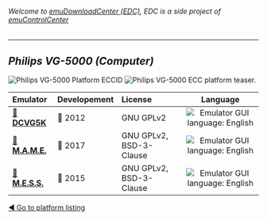 ###### Welcome to [emuDownloadCenter (EDC)](https://github.com/PhoenixInteractiveNL/emuDownloadCenter/wiki/), EDC is a side project of [emuControlCenter](https://github.com/PhoenixInteractiveNL/emuControlCenter/wiki/)
***
## _Philips VG-5000 (Computer)_
![](https://raw.githubusercontent.com/wiki/PhoenixInteractiveNL/emuDownloadCenter/images_platform/ecc_vg5000_cell.png "Philips VG-5000 Platform ECCID")
![](https://raw.githubusercontent.com/wiki/PhoenixInteractiveNL/emuDownloadCenter/images_platform/ecc_vg5000_teaser.png "Philips VG-5000 ECC platform teaser.")

| Emulator | Developement | License | Language |
|:---------|:-------------|:--------|:--------:|
| [:file_folder: **DCVG5K**](https://github.com/PhoenixInteractiveNL/emuDownloadCenter/wiki/Emulator-dcvg5k#menu) | :red_circle: 2012 | GNU GPLv2 | ![](https://raw.githubusercontent.com/wiki/PhoenixInteractiveNL/emuDownloadCenter/images_flags/icon_flag_EN_24.png "Emulator GUI language: English") |
| [:file_folder: **M.A.M.E.**](https://github.com/PhoenixInteractiveNL/emuDownloadCenter/wiki/Emulator-mame#menu) | :large_blue_circle: 2017 | GNU GPLv2, BSD-3-Clause | ![](https://raw.githubusercontent.com/wiki/PhoenixInteractiveNL/emuDownloadCenter/images_flags/icon_flag_EN_24.png "Emulator GUI language: English") |
| [:file_folder: **M.E.S.S.**](https://github.com/PhoenixInteractiveNL/emuDownloadCenter/wiki/Emulator-mess#menu) | :large_blue_circle: 2015 | GNU GPLv2, BSD-3-Clause | ![](https://raw.githubusercontent.com/wiki/PhoenixInteractiveNL/emuDownloadCenter/images_flags/icon_flag_EN_24.png "Emulator GUI language: English") |

[:arrow_backward: Go to platform listing](https://github.com/PhoenixInteractiveNL/emuDownloadCenter/wiki/EDC-Platform-List)
